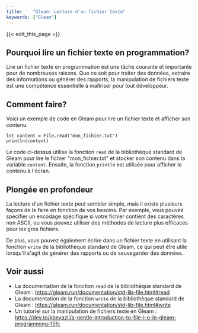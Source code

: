```yaml
---
title:    "Gleam: Lecture d'un fichier texte"
keywords: ["Gleam"]
---
```


{{< edit_this_page >}}

## Pourquoi lire un fichier texte en programmation?

Lire un fichier texte en programmation est une tâche courante et importante pour de nombreuses raisons. Que ce soit pour traiter des données, extraire des informations ou générer des rapports, la manipulation de fichiers texte est une compétence essentielle à maîtriser pour tout développeur.

## Comment faire?

Voici un exemple de code en Gleam pour lire un fichier texte et afficher son contenu:

```Gleam
let content = File.read("mon_fichier.txt")
println(content)
```

Le code ci-dessus utilise la fonction `read` de la bibliothèque standard de Gleam pour lire le fichier "mon_fichier.txt" et stocker son contenu dans la variable `content`. Ensuite, la fonction `println` est utilisée pour afficher le contenu à l'écran.

## Plongée en profondeur

La lecture d'un fichier texte peut sembler simple, mais il existe plusieurs façons de le faire en fonction de vos besoins. Par exemple, vous pouvez spécifier un encodage spécifique si votre fichier contient des caractères non ASCII, ou vous pouvez utiliser des méthodes de lecture plus efficaces pour les gros fichiers.

De plus, vous pouvez également écrire dans un fichier texte en utilisant la fonction `write` de la bibliothèque standard de Gleam, ce qui peut être utile lorsqu'il s'agit de générer des rapports ou de sauvegarder des données.

## Voir aussi

- La documentation de la fonction `read` de la bibliothèque standard de Gleam : https://gleam.run/documentation/std-lib-file.html#read
- La documentation de la fonction `write` de la bibliothèque standard de Gleam : https://gleam.run/documentation/std-lib-file.html#write
- Un tutoriel sur la manipulation de fichiers texte en Gleam : https://dev.to/kbeyazli/a-gentle-introduction-to-file-i-o-in-gleam-programming-15fc